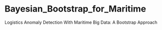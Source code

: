 # Bayesian_Bootstrap_for_Maritime
Logistics Anomaly Detection With Maritime Big Data: A Bootstrap Approach
